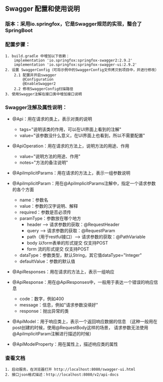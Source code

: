 ## Swagger 配置和使用说明
### 版本：采用io.springfox，它是Swagger规范的实现，整合了SpringBoot
### 配置步骤：
    1. build.gradle 中增加以下依赖：
        implementation 'io.springfox:springfox-swagger2:2.9.2'
        implementation 'io.springfox:springfox-swagger-ui:2.9.2'
    2. 设置 SwaggerConfig（可将示例中的SwaggerConfig文件拷贝到项目中，并进行修改）
        2.1 配置并开启swagger
            @Configuration
            @EnableSwagger2
        2.2 修改SwaggerConfig扫描路径
    3. 使用Swagger注解在接口类中增加接口说明

### Swagger注解及属性说明：
- @Api：用在请求的类上，表示对类的说明
  - tags="说明该类的作用，可以在UI界面上看到的注解"
  - value="该参数没什么意义，在UI界面上也看到，所以不需要配置"
- @ApiOperation：用在请求的方法上，说明方法的用途、作用
  - value="说明方法的用途、作用"
  - notes="方法的备注说明"
- @ApiImplicitParams：用在请求的方法上，表示一组参数说明
- @ApiImplicitParam：用在@ApiImplicitParams注解中，指定一个请求参数的各个方面
  - name：参数名 
  - value：参数的汉字说明、解释 
  - required：参数是否必须传 
  - paramType：参数放在哪个地方 
    - header --> 请求参数的获取：@RequestHeader 
    - query --> 请求参数的获取：@RequestParam 
    - path（用于restful接口）--> 请求参数的获取：@PathVariable 
    - body 以form表单的形式提交 仅支持POST
    - form 流的形式提交 仅支持POST
  - dataType：参数类型，默认String，其它值dataType="Integer" 
  - defaultValue：参数的默认值
  
- @ApiResponses：用在请求的方法上，表示一组响应
- @ApiResponse：用在@ApiResponses中，一般用于表达一个错误的响应信息 
  - code：数字，例如400 
  - message：信息，例如"请求参数没填好"
  - response：抛出异常的类
  
- @ApiModel：用于响应类上，表示一个返回响应数据的信息 （这种一般用在post创建的时候，使用@RequestBody这样的场景，
请求参数无法使用@ApiImplicitParam注解进行描述的时候）
- @ApiModelProperty：用在属性上，描述响应类的属性


### 查看文档
    1. 启动服务，在浏览器打开 http://localhost:8080/swagger-ui.html
    2. 接口json格式描述：http://localhost:8080/v2/api-docs